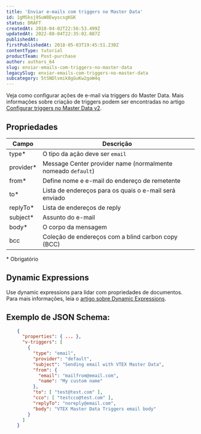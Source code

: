 ```yaml
---
title: 'Enviar e-mails com triggers no Master Data'
id: 1gMSksj9SuW8EwyscsgKGK
status: DRAFT
createdAt: 2018-04-02T22:56:53.499Z
updatedAt: 2022-08-04T22:35:02.087Z
publishedAt: 
firstPublishedAt: 2018-05-03T19:45:51.230Z
contentType: tutorial
productTeam: Post-purchase
author: authors_64
slug: enviar-emails-com-triggers-no-master-data
legacySlug: enviar-emails-com-triggers-no-master-data
subcategory: 5tSNDlvmik8gGuKw2goW4q
---
```


Veja como configurar ações de e-mail via triggers do Master Data. Mais informações sobre criação de triggers podem ser encontradas no artigo [Configurar triggers no Master Data v2](https://help.vtex.com/pt/tutorial/setting-up-triggers--54eVOFGhS0EWyAUieoqKWo).

## Propriedades

| Campo     | Descrição     |
| ---------- | ---------- |
| type*       | O tipo da ação deve ser `email` |
| provider*       | Message Center provider name (normalmente nomeado `default`) |
| from*       | Define nome e e-mail do endereço de remetente |
| to*       | Lista de endereços para os quais o e-mail será enviado |
| replyTo*       | Lista de endereços de reply |
| subject*       | Assunto do e-mail |
| body*       | O corpo da mensagem |
| bcc       | Coleção de endereços com a blind carbon copy (BCC) |

\* Obrigatório

## Dynamic Expressions

Use dynamic expressions para lidar com propriedades de documentos. Para mais informações, leia o [artigo sobre Dynamic Expressions](/pt/tutorial/dynamic-expressions).

## Exemplo de JSON Schema:

```json
    {
      "properties": { ... },
      "v-triggers": [
        {
          "type": "email",
          "provider": "default",
          "subject": "Sending email with VTEX Master Data",
          "from": {
            "email": "mailfrom@email.com",
            "name": "My custom name"
          },
          "to": [ "test@test.com" ],
          "cco": [ "testcco@test.com" ],
          "replyTo": "noreply@email.com",
          "body": "VTEX Master Data Triggers email body"
        } 
      ]
    }
```
